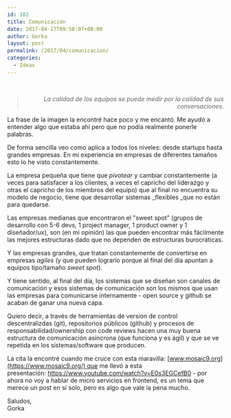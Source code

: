 ```yaml
---
id: 182
title: Comunicación
date: 2017-04-17T09:58:07+00:00
author: Gorka
layout: post
permalink: /2017/04/comunicacion/
categories:
  - Ideas
---
```

<img src="/wp-content/uploads/2017/04/conway.png" alt="" srcset="/wp-content/uploads/2017/04/conway.png 993w, /wp-content/uploads/2017/04/conway-300x98.png 300w, /wp-content/uploads/2017/04/conway-768x250.png 768w" sizes="100vw" />

> <p style="text-align: right; font-style: italic;">
>   La calidad de los equipos se puede medir por la calidad de sus conversaciones.
> </p>

La frase de la imagen la encontré hace poco y me encantó. Me ayudó a entender algo que estaba ahí pero que no podía realmente ponerle palabras.

De forma sencilla veo como aplica a todos los niveles: desde startups hasta grandes empresas. En mi experiencia en empresas de diferentes tamaños esto lo he visto constantemente.

La empresa pequeña que tiene que _pivotear_ y cambiar constantemente (a veces para satisfacer a los clientes, a veces el capricho del liderazgo y otras el capricho de los miembros del equipo) que al final no encuentra su modelo de negocio, tiene que desarrollar sistemas _flexibles _que no están para quedarse.
  
Las empresas medianas que encontraron el "sweet spot" (grupos de desarrollo con 5-6 devs, 1 project manager, 1 product owner y 1 diseñador/ux), son (en mi opinión) las que pueden encontrar más fácilmente las mejores estructuras dado que no dependen de estructuras burocráticas.
  
Y las empresas grandes, que tratan constantemente de convertirse en empresas _agiles_ (y que pueden lograrlo porque al final del día apuntan a equipos tipo/tamaño _sweet spot_).

Y tiene sentido, al final del día, los sistemas que se diseñan son canales de comunicación y esos sistemas de comunicación son los mismos que usan las empresas para comunicarse internamente - open source y github se acaban de ganar una nueva capa.

Quiero decir, a través de herramientas de versión de control descentralizdas (git), repositorios públicos (github) y procesos de responsabilidad/ownership con code reviews hacen una muy buena estructura de comunicación asíncrona (que funciona y es ágil) y que se ve repetida en los sistemas/software que producen.

La cita la encontré cuando me cruce con esta maravilla: [www.mosaic9.org](https://www.mosaic9.org/) que me llevó a esta presentación: <https://www.youtube.com/watch?v=E0s3EGCefB0> - por ahora no voy a hablar de micro servicios en frontend, es un tema que merece un post en sí solo, pero es algo que vale la pena mucho.

<p>
  Saludos,<br /> Gorka
</p>
